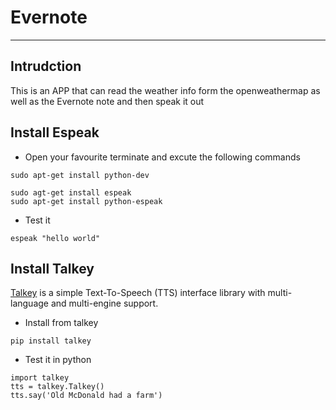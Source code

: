 # Evernote
-----
## Intrudction
This is an APP that can read the weather info form the openweathermap as well as the Evernote note and then speak it out

## Install Espeak
* Open your favourite terminate and excute the following commands
```
sudo apt-get install python-dev
```
```
sudo agt-get install espeak
sudo apt-get install python-espeak
```
* Test it
```
espeak "hello world"
```
## Install Talkey
[Talkey](http://talkey.readthedocs.org/) is a simple Text-To-Speech (TTS) interface library with multi-language and multi-engine support.
* Install from talkey
```
pip install talkey
```
* Test it in python 
```
import talkey
tts = talkey.Talkey()
tts.say('Old McDonald had a farm')
```
